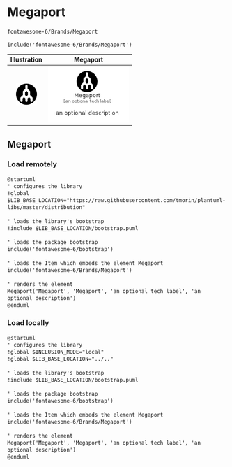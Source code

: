 # Megaport


```text
fontawesome-6/Brands/Megaport
```

```text
include('fontawesome-6/Brands/Megaport')
```



| Illustration | Megaport |
| :---: | :---: |
| ![illustration for Illustration](../../fontawesome-6/Brands/Megaport.png) | ![illustration for Megaport](../../fontawesome-6/Brands/Megaport.Local.png) |




## Megaport

### Load remotely
```plantuml
@startuml
' configures the library
!global $LIB_BASE_LOCATION="https://raw.githubusercontent.com/tmorin/plantuml-libs/master/distribution"

' loads the library's bootstrap
!include $LIB_BASE_LOCATION/bootstrap.puml

' loads the package bootstrap
include('fontawesome-6/bootstrap')

' loads the Item which embeds the element Megaport
include('fontawesome-6/Brands/Megaport')

' renders the element
Megaport('Megaport', 'Megaport', 'an optional tech label', 'an optional description')
@enduml
```

### Load locally
```plantuml
@startuml
' configures the library
!global $INCLUSION_MODE="local"
!global $LIB_BASE_LOCATION="../.."

' loads the library's bootstrap
!include $LIB_BASE_LOCATION/bootstrap.puml

' loads the package bootstrap
include('fontawesome-6/bootstrap')

' loads the Item which embeds the element Megaport
include('fontawesome-6/Brands/Megaport')

' renders the element
Megaport('Megaport', 'Megaport', 'an optional tech label', 'an optional description')
@enduml
```


